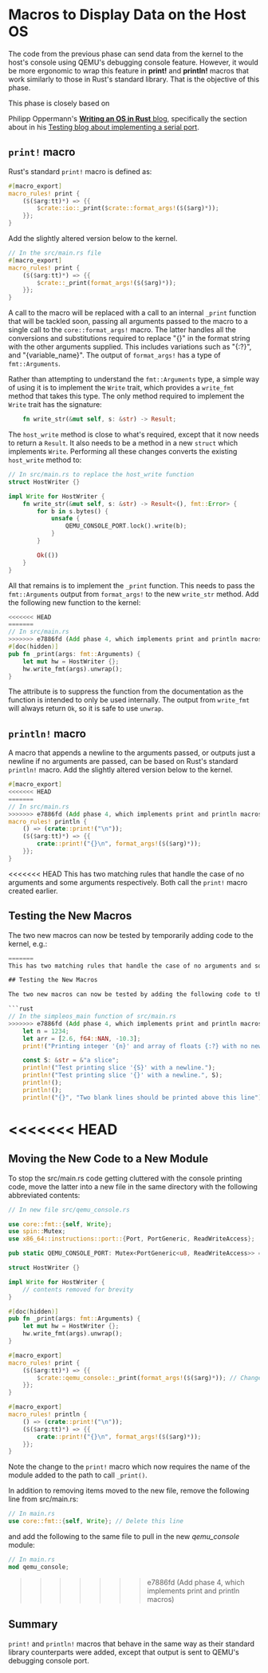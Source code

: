 # Macros to Display Data on the Host OS

The code from the previous phase can send data from the kernel to the host's console using QEMU's debugging console feature. However, it would be more ergonomic to wrap this feature in __print!__ and __println!__ macros that work similarly to those in Rust's standard library. That is the objective of this phase.

This phase is closely based on 

Philipp Oppermann's [__Writing an OS in Rust__ blog](https://os.phil-opp.com/), specifically the section about in his [Testing blog about implementing a serial port](https://os.phil-opp.com/testing/#serial-port).

## `print!` macro

Rust's standard `print!` macro is defined as:

```rust
#[macro_export]
macro_rules! print {
    ($($arg:tt)*) => {{
        $crate::io::_print($crate::format_args!($($arg)*));
    }};
}
```

Add the slightly altered version below to the kernel.
```rust
// In the src/main.rs file
#[macro_export]
macro_rules! print {
    ($($arg:tt)*) => {{
        $crate::_print(format_args!($($arg)*));
    }};
}
```

A call to the macro will be replaced with a call to an internal `_print` function that will be tackled soon, passing all arguments passed to the macro to a single call to the `core::format_args!` macro. The latter handles all the conversions and substitutions required to replace "{}" in the format string with the other arguments supplied. This includes variations such as "{:?}", and "{variable_name}". The output of `format_args!` has a type of `fmt::Arguments`.

Rather than attempting to understand the `fmt::Arguments` type, a simple way of using it is to implement the `Write` trait, which provides a `write_fmt` method that takes this type. The only method required to implement the `Write` trait has the signature:
```rust
    fn write_str(&mut self, s: &str) -> Result;
```

The `host_write` method is close to what's required, except that it now needs to return a `Result`. It also needs to be a method in a new `struct` which implements `Write`. Performing all these changes converts the existing `host_write` method to:

```rust
// In src/main.rs to replace the host_write function
struct HostWriter {}

impl Write for HostWriter {
    fn write_str(&mut self, s: &str) -> Result<(), fmt::Error> {
        for b in s.bytes() {
            unsafe {
                QEMU_CONSOLE_PORT.lock().write(b);
            }
        }

        Ok(())
    }
}
```

All that remains is to implement the `_print` function. This needs to pass the `fmt::Arguments` output from `format_args!` to the new `write_str` method. Add the following new function to the kernel:

```rust
<<<<<<< HEAD
=======
// In src/main.rs 
>>>>>>> e7886fd (Add phase 4, which implements print and println macros)
#[doc(hidden)]
pub fn _print(args: fmt::Arguments) {
    let mut hw = HostWriter {};
    hw.write_fmt(args).unwrap();
}
```

The attribute is to suppress the function from the documentation as the function is intended to only be used internally. The output from `write_fmt` will always return `Ok`, so it is safe to use `unwrap`.

## `println!` macro

A macro that appends a newline to the arguments passed, or outputs just a newline if no arguments are passed, can be based on Rust's standard `println!` macro. Add the slightly altered version below to the kernel.

```rust
#[macro_export]
<<<<<<< HEAD
=======
// In src/main.rs 
>>>>>>> e7886fd (Add phase 4, which implements print and println macros)
macro_rules! println {
    () => (crate::print!("\n"));
    ($($arg:tt)*) => {{
        crate::print!("{}\n", format_args!($($arg)*));
    }};
}
```

<<<<<<< HEAD
This has two matching rules that handle the case of no arguments and some arguments respectively. Both call the `print!` macro created earlier.

## Testing the New Macros

The two new macros can now be tested by temporarily adding code to the kernel, e.g.:

```rust
=======
This has two matching rules that handle the case of no arguments and some arguments respectively. Both call the `print!` macro created earlier. The "macro_export" attribute defines the macro at the crate's root and makes the macro public.

## Testing the New Macros

The two new macros can now be tested by adding the following code to the kernel:

```rust
// In the simpleos_main function of src/main.rs
>>>>>>> e7886fd (Add phase 4, which implements print and println macros)
    let n = 1234;
    let arr = [2.6, f64::NAN, -10.3];
    print!("Printing integer '{n}' and array of floats {:?} with no newline. ", arr);

    const S: &str = &"a slice";
    println!("Test printing slice '{S}' with a newline.");
    println!("Test printing slice '{}' with a newline.", S);
    println!();
    println!();
    println!("{}", "Two blank lines should be printed above this line");
```

<<<<<<< HEAD
=======
## Moving the New Code to a New Module

To stop the src/main.rs code getting cluttered with the console printing code, move the latter into a new file in the same directory with the following abbreviated contents:

```rust
// In new file src/qemu_console.rs

use core::fmt::{self, Write};
use spin::Mutex;
use x86_64::instructions::port::{Port, PortGeneric, ReadWriteAccess};

pub static QEMU_CONSOLE_PORT: Mutex<PortGeneric<u8, ReadWriteAccess>> = Mutex::new(Port::new(0xE9));

struct HostWriter {}

impl Write for HostWriter {
    // contents removed for brevity
}

#[doc(hidden)]
pub fn _print(args: fmt::Arguments) {
    let mut hw = HostWriter {};
    hw.write_fmt(args).unwrap();
}

#[macro_export]
macro_rules! print {
    ($($arg:tt)*) => {{
        $crate::qemu_console::_print(format_args!($($arg)*)); // Changed code
    }};
}

#[macro_export]
macro_rules! println {
    () => (crate::print!("\n"));
    ($($arg:tt)*) => {{
        crate::print!("{}\n", format_args!($($arg)*));
    }};
}
```

Note the change to the `print!` macro which now requires the name of the module added to the path to call `_print()`.

In addition to removing items moved to the new file, remove the following line from src/main.rs:
```rust
// In main.rs
use core::fmt::{self, Write}; // Delete this line
```

and add the following to the same file to pull in the new _qemu_console_ module:
```rust
// In main.rs
mod qemu_console;
```

>>>>>>> e7886fd (Add phase 4, which implements print and println macros)
## Summary

`print!` and `println!` macros that behave in the same way as their standard library counterparts were added, except that output is sent to QEMU's debugging console port.
